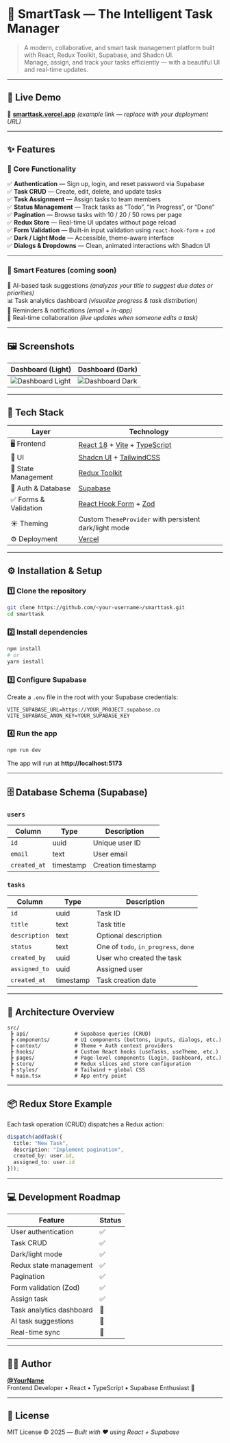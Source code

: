 # 🧠 SmartTask — The Intelligent Task Manager

> A modern, collaborative, and smart task management platform built with React, Redux Toolkit, Supabase, and Shadcn UI.  
> Manage, assign, and track your tasks efficiently — with a beautiful UI and real-time updates.

---

## 🚀 Live Demo  
🔗 **[smarttask.vercel.app](https://smarttask.vercel.app)** _(example link — replace with your deployment URL)_

---

## ✨ Features

### 🧱 Core Functionality
✅ **Authentication** — Sign up, login, and reset password via Supabase  
✅ **Task CRUD** — Create, edit, delete, and update tasks  
✅ **Task Assignment** — Assign tasks to team members  
✅ **Status Management** — Track tasks as “Todo”, “In Progress”, or “Done”  
✅ **Pagination** — Browse tasks with 10 / 20 / 50 rows per page  
✅ **Redux Store** — Real-time UI updates without page reload  
✅ **Form Validation** — Built-in input validation using `react-hook-form` + `zod`  
✅ **Dark / Light Mode** — Accessible, theme-aware interface  
✅ **Dialogs & Dropdowns** — Clean, animated interactions with Shadcn UI  

---

### 🤖 Smart Features (coming soon)
🧠 AI-based task suggestions *(analyzes your title to suggest due dates or priorities)*  
📊 Task analytics dashboard *(visualize progress & task distribution)*  
🔔 Reminders & notifications *(email + in-app)*  
🔄 Real-time collaboration *(live updates when someone edits a task)*  

---

## 🖼️ Screenshots

| Dashboard (Light) | Dashboard (Dark) |
|-------------------|------------------|
| ![Dashboard Light](https://via.placeholder.com/600x350.png?text=SmartTask+Light) | ![Dashboard Dark](https://via.placeholder.com/600x350.png?text=SmartTask+Dark) |

---

## 🧩 Tech Stack

| Layer | Technology |
|-------|-------------|
| 🖥️ Frontend | [React 18](https://react.dev) + [Vite](https://vitejs.dev) + [TypeScript](https://www.typescriptlang.org/) |
| 🎨 UI | [Shadcn UI](https://ui.shadcn.com) + [TailwindCSS](https://tailwindcss.com) |
| 🧠 State Management | [Redux Toolkit](https://redux-toolkit.js.org) |
| 🔐 Auth & Database | [Supabase](https://supabase.io) |
| ✅ Forms & Validation | [React Hook Form](https://react-hook-form.com) + [Zod](https://zod.dev) |
| ☀️ Theming | Custom `ThemeProvider` with persistent dark/light mode |
| ⚙️ Deployment | [Vercel](https://vercel.com) |

---

## ⚙️ Installation & Setup

### 1️⃣ Clone the repository
```bash
git clone https://github.com/<your-username>/smarttask.git
cd smarttask
```

### 2️⃣ Install dependencies
```bash
npm install
# or
yarn install
```

### 3️⃣ Configure Supabase
Create a `.env` file in the root with your Supabase credentials:
```env
VITE_SUPABASE_URL=https://YOUR_PROJECT.supabase.co
VITE_SUPABASE_ANON_KEY=YOUR_SUPABASE_KEY
```

### 4️⃣ Run the app
```bash
npm run dev
```
The app will run at **http://localhost:5173**

---

## 🗄️ Database Schema (Supabase)

### `users`
| Column | Type | Description |
|---------|------|-------------|
| `id` | uuid | Unique user ID |
| `email` | text | User email |
| `created_at` | timestamp | Creation timestamp |

### `tasks`
| Column | Type | Description |
|---------|------|-------------|
| `id` | uuid | Task ID |
| `title` | text | Task title |
| `description` | text | Optional description |
| `status` | text | One of `todo`, `in_progress`, `done` |
| `created_by` | uuid | User who created the task |
| `assigned_to` | uuid | Assigned user |
| `created_at` | timestamp | Task creation date |

---

## 🧠 Architecture Overview

```
src/
 ┣ api/               # Supabase queries (CRUD)
 ┣ components/        # UI components (buttons, inputs, dialogs, etc.)
 ┣ context/           # Theme + Auth context providers
 ┣ hooks/             # Custom React hooks (useTasks, useTheme, etc.)
 ┣ pages/             # Page-level components (Login, Dashboard, etc.)
 ┣ store/             # Redux slices and store configuration
 ┣ styles/            # Tailwind + global CSS
 ┗ main.tsx           # App entry point
```

---

## 📦 Redux Store Example

Each task operation (CRUD) dispatches a Redux action:
```ts
dispatch(addTask({
  title: "New Task",
  description: "Implement pagination",
  created_by: user.id,
  assigned_to: user.id
}));
```

---

## 💻 Development Roadmap

| Feature | Status |
|----------|---------|
| User authentication | ✅ |
| Task CRUD | ✅ |
| Dark/light mode | ✅ |
| Redux state management | ✅ |
| Pagination | ✅ |
| Form validation (Zod) | ✅ |
| Assign task | ✅ |
| Task analytics dashboard | 🚧 |
| AI task suggestions | 🚧 |
| Real-time sync | 🚧 |

---

## 🧑‍💻 Author

**[@YourName](https://github.com/your-username)**  
Frontend Developer • React • TypeScript • Supabase Enthusiast 🚀

---

## 📄 License

MIT License © 2025 — _Built with ❤️ using React + Supabase_
